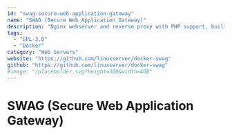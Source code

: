 ```yaml
---
id: "swag-secure-web-application-gateway"
name: "SWAG (Secure Web Application Gateway)"
description: "Nginx webserver and reverse proxy with PHP support, built-in Certbot (Let's Encrypt) client and fail2ban integration."
tags:
  - "GPL-3.0"
  - "Docker"
category: "Web Servers"
website: "https://github.com/linuxserver/docker-swag"
github: "https://github.com/linuxserver/docker-swag"
#image: "/placeholder.svg?height=300&width=400"
---
```


# SWAG (Secure Web Application Gateway)
